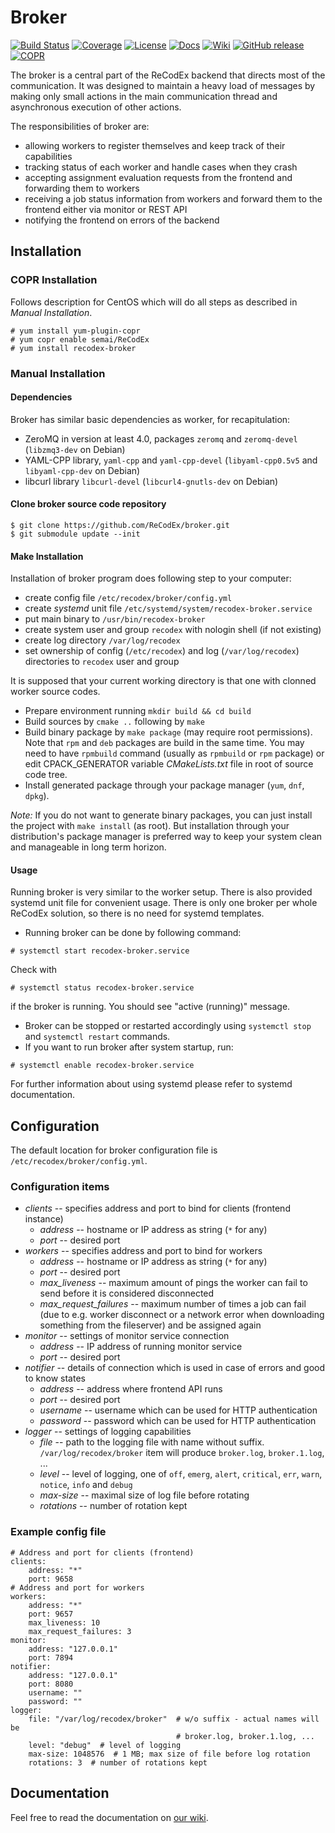# Broker
[![Build Status](https://travis-ci.org/ReCodEx/broker.svg?branch=master)](https://travis-ci.org/ReCodEx/broker)
[![Coverage](https://img.shields.io/coveralls/ReCodEx/broker.svg)](https://coveralls.io/github/ReCodEx/broker)
[![License](http://img.shields.io/:license-mit-blue.svg)](http://badges.mit-license.org)
[![Docs](https://img.shields.io/badge/docs-latest-brightgreen.svg)](http://recodex.github.io/broker/)
[![Wiki](https://img.shields.io/badge/docs-wiki-orange.svg)](https://github.com/ReCodEx/wiki/wiki)
[![GitHub release](https://img.shields.io/github/release/recodex/broker.svg)](https://github.com/ReCodEx/wiki/wiki/Changelog)
[![COPR](https://copr.fedorainfracloud.org/coprs/semai/ReCodEx/package/recodex-broker/status_image/last_build.png)](https://copr.fedorainfracloud.org/coprs/semai/ReCodEx/)

The broker is a central part of the ReCodEx backend that directs most of the
communication. It was designed to maintain a heavy load of messages by making
only small actions in the main communication thread and asynchronous execution
of other actions.

The responsibilities of broker are:

- allowing workers to register themselves and keep track of their capabilities
- tracking status of each worker and handle cases when they crash
- accepting assignment evaluation requests from the frontend and forwarding them
  to workers
- receiving a job status information from workers and forward them to the
  frontend either via monitor or REST API
- notifying the frontend on errors of the backend

## Installation

### COPR Installation

Follows description for CentOS which will do all steps as described in _Manual Installation_.

```
# yum install yum-plugin-copr
# yum copr enable semai/ReCodEx
# yum install recodex-broker
```

### Manual Installation

#### Dependencies

Broker has similar basic dependencies as worker, for recapitulation:

- ZeroMQ in version at least 4.0, packages `zeromq` and `zeromq-devel`
  (`libzmq3-dev` on Debian)
- YAML-CPP library, `yaml-cpp` and `yaml-cpp-devel` (`libyaml-cpp0.5v5` and
  `libyaml-cpp-dev` on Debian)
- libcurl library `libcurl-devel` (`libcurl4-gnutls-dev` on Debian)

#### Clone broker source code repository

```
$ git clone https://github.com/ReCodEx/broker.git
$ git submodule update --init
```

#### Make Installation

Installation of broker program does following step to your computer:

- create config file `/etc/recodex/broker/config.yml`
- create _systemd_ unit file `/etc/systemd/system/recodex-broker.service`
- put main binary to `/usr/bin/recodex-broker`
- create system user and group `recodex` with nologin shell (if not existing)
- create log directory `/var/log/recodex`
- set ownership of config (`/etc/recodex`) and log (`/var/log/recodex`)
  directories to `recodex` user and group

It is supposed that your current working directory is that one with clonned
worker source codes.

- Prepare environment running `mkdir build && cd build`
- Build sources by `cmake ..` following by `make`
- Build binary package by `make package` (may require root permissions).  Note
  that `rpm` and `deb` packages are build in the same time. You may need to have
  `rpmbuild` command (usually as `rpmbuild` or `rpm` package) or edit
  CPACK_GENERATOR variable _CMakeLists.txt_ file in root of source code tree.
- Install generated package through your package manager (`yum`, `dnf`, `dpkg`).

_Note:_ If you do not want to generate binary packages, you can just install the
project with `make install` (as root). But installation through your
distribution's package manager is preferred way to keep your system clean and
manageable in long term horizon.

#### Usage

Running broker is very similar to the worker setup. There is also provided
systemd unit file for convenient usage. There is only one broker per whole
ReCodEx solution, so there is no need for systemd templates.

- Running broker can be done by following command:
```
# systemctl start recodex-broker.service
```
Check with
```
# systemctl status recodex-broker.service
```
if the broker is running. You should see "active (running)" message.

- Broker can be stopped or restarted accordingly using `systemctl stop` and
  `systemctl restart` commands.
- If you want to run broker after system startup, run:
```
# systemctl enable recodex-broker.service
```

For further information about using systemd please refer to systemd
documentation.

## Configuration


The default location for broker configuration file is
`/etc/recodex/broker/config.yml`.

### Configuration items

- _clients_ -- specifies address and port to bind for clients (frontend
  instance)
	- _address_ -- hostname or IP address as string (`*` for any)
	- _port_ -- desired port
- _workers_ -- specifies address and port to bind for workers
	- _address_ -- hostname or IP address as string (`*` for any)
	- _port_ -- desired port
	- _max_liveness_ -- maximum amount of pings the worker can fail to send
	  before it is considered disconnected
	- _max_request_failures_ -- maximum number of times a job can fail (due to
	  e.g. worker disconnect or a network error when downloading something from
	  the fileserver) and be assigned again 
- _monitor_ -- settings of monitor service connection
	- _address_ -- IP address of running monitor service
	- _port_ -- desired port
- _notifier_ -- details of connection which is used in case of errors and good
  to know states
	- _address_ -- address where frontend API runs
	- _port_ -- desired port
	- _username_ -- username which can be used for HTTP authentication
	- _password_ -- password which can be used for HTTP authentication
- _logger_ -- settings of logging capabilities
	- _file_ -- path to the logging file with name without suffix.
	  `/var/log/recodex/broker` item will produce `broker.log`, `broker.1.log`,
	  ...
	- _level_ -- level of logging, one of `off`, `emerg`, `alert`, `critical`,
	  `err`, `warn`, `notice`, `info` and `debug`
	- _max-size_ -- maximal size of log file before rotating
	- _rotations_ -- number of rotation kept

### Example config file

```{.yml}
# Address and port for clients (frontend)
clients:
    address: "*"
    port: 9658
# Address and port for workers
workers:
    address: "*"
    port: 9657
    max_liveness: 10
    max_request_failures: 3
monitor:
    address: "127.0.0.1"
    port: 7894
notifier:
    address: "127.0.0.1"
    port: 8080
    username: ""
    password: ""
logger:
    file: "/var/log/recodex/broker"  # w/o suffix - actual names will be
	                                 # broker.log, broker.1.log, ...
    level: "debug"  # level of logging
    max-size: 1048576  # 1 MB; max size of file before log rotation
    rotations: 3  # number of rotations kept
```

## Documentation

Feel free to read the documentation on [our wiki](https://github.com/ReCodEx/wiki/wiki).
